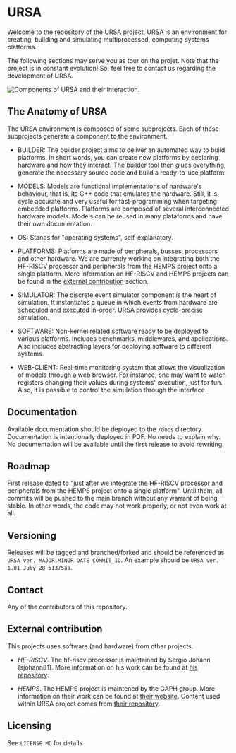 # URSA

Welcome to the repository of the URSA project. URSA is an environment for creating, building and simulating multiprocessed, computing systems platforms.

The following sections may serve you as tour on the projet. Note that the project is in constant evolution! So, feel free to contact us regarding the development of URSA.

![Components of URSA and their interaction.](https://github.com/andersondomingues/ursa/blob/master/web-client/figs/URSA.png?raw=true)

## The Anatomy of URSA

The URSA environment is composed of some subprojects. Each of these subprojects generate a component to the environment. 

- BUILDER: The builder project aims to deliver an automated way to build platforms. In short words, you can create new platforms by declaring hardware and how they interact. The builder tool then glues everything, generate the necessary source code and build a ready-to-use platform.

- MODELS: Models are functional implementations of hardware's behaviour, that is, its C++ code that emulates the hardware. Still, it is cycle accurate and very useful for fast-programming when targeting embedded platforms. Platforms are composed of several interconnected hardware models. Models can be reused in many plataforms and have their own documentation.

- OS: Stands for "operating systems", self-explanatory.

- PLATFORMS: Platforms are made of peripherals, busses, processors and other hardware. We are currently working on integrating both the HF-RISCV processor and peripherals from the HEMPS project onto a single platform. More information on HF-RISCV and HEMPS projects can be found in the [external contribution](#external-contribution) section. 

- SIMULATOR: The discrete event simulator component is the heart of simulation. It instantiates a queue in which events from hardware are scheduled and executed in-order. URSA provides cycle-precise simulation.

- SOFTWARE: Non-kernel related software ready to be deployed to various platforms. Includes benchmarks, middlewares, and applications. Also includes abstracting layers for deploying software to different systems.

- WEB-CLIENT: Real-time monitoring system that allows the visualization of models through a web browser. For instance, one may want to watch registers changing their values during systems' execution, just for fun. Also, it is possible to control the simulation through the interface.

## Documentation

Available documentation should be deployed to the ``/docs`` directory. Documentation is intentionally deployed in PDF. No needs to explain why. No documentation will be available until the first release to avoid rewriting.

## Roadmap

First release dated to "just after we integrate the HF-RISCV processor and peripherals from the HEMPS project onto a single platform". Until them, all commits will be pushed to the main branch without any warrant of being stable. In other words, the code may not work properly, or not even work at all.

## Versioning

Releases will be tagged and branched/forked and should be referenced as ``URSA ver. MAJOR.MINOR DATE COMMIT_ID``. An example should be ``URSA ver. 1.01 July 28 51375aa``.

## Contact

Any of the contributors of this repository.

## External contribution

This projects uses software (and hardware) from other projects. 

- *HF-RISCV*. The hf-riscv processor is maintained by Sergio Johann (sjohann81). More information on his work can be found at [his repository](https://github.com/sjohann81/hf-risc). 

- *HEMPS*. The HEMPS project is maintened by the GAPH group. More information on their work can be found at [their website](http://www.inf.pucrs.br/hemps/getting_started.html). Content used within URSA project comes from [their repository](https://github.com/GaphGroup/hemps).

## Licensing

See ``LICENSE.MD`` for details. 

